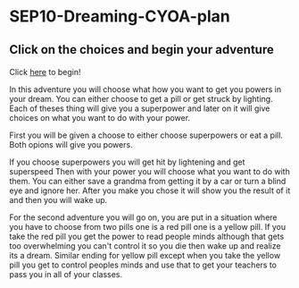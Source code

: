 # SEP10-Dreaming-CYOA-plan

##  Click on the choices and begin your adventure

####
Click [here](home.md) to begin!



In this adventure you will choose what how you want to get you powers in your dream. You can either choose to get a pill or get struck by lighting.
Each of theses thing will give you a superpower and later on it will give choices on what you want to do with your power.



First you will be given a choose to either choose superpowers or eat a pill. Both opions will give you powers.

 If you choose superpowers you will get hit by lightening and get superspeed
 Then with your power you will choose what you want to do with them.
You can either save a grandma from getting it by a car or turn a blind eye and ignore her. After you make you chose it will show you the result of it and then you will wake up.

For the second adventure you will go on, you are put in a situation where you have to choose from two pills one is a red pill one is a yellow pill. If you take the red pill you get the power to read people minds although that gets too overwhelming you can't control it so you die then wake up and realize its a dream. Similar ending for yellow pill except when you take the yellow pill you get to control peoples minds and use that to get your teachers to pass you in all of your classes.

